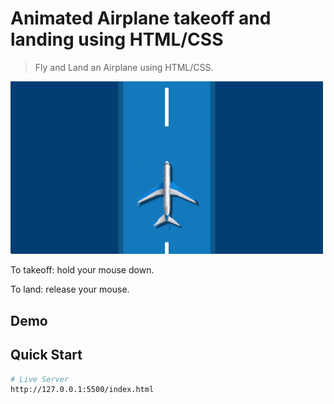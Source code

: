 # Animated Airplane takeoff and landing using HTML/CSS

>Fly and Land an Airplane using HTML/CSS. 

<img src="images/giphy.gif" width="500"/>

To takeoff: hold your mouse down. 

To land: release your mouse. 

## Demo
## Quick Start

```bash
# Live Server
http://127.0.0.1:5500/index.html
```